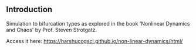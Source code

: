 ## Introduction

Simulation to bifurcation types as explored in the book 'Nonlinear Dynamics and Chaos' by Prof. Steven Strotgatz.

Access it here: https://harshucogsci.github.io/non-linear-dynamics/html/
